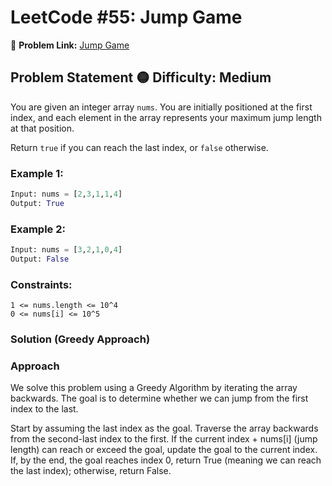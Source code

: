 # LeetCode #55: Jump Game
🔗 **Problem Link:** [Jump Game](https://leetcode.com/problems/jump-game/)

## Problem Statement  🟡 **Difficulty:** Medium
You are given an integer array `nums`. You are initially positioned at the first index, and each element in the array represents your maximum jump length at that position.

Return `true` if you can reach the last index, or `false` otherwise.

### Example 1:  
```python
Input: nums = [2,3,1,1,4]
Output: True
```
### Example 2:
```python
Input: nums = [3,2,1,0,4]
Output: False
```
### Constraints:
```
1 <= nums.length <= 10^4
0 <= nums[i] <= 10^5
```
### Solution (Greedy Approach)
### Approach
We solve this problem using a Greedy Algorithm by iterating the array backwards. The goal is to determine whether we can jump from the first index to the last.

Start by assuming the last index as the goal.
Traverse the array backwards from the second-last index to the first.
If the current index + nums[i] (jump length) can reach or exceed the goal, update the goal to the current index.
If, by the end, the goal reaches index 0, return True (meaning we can reach the last index); otherwise, return False.
